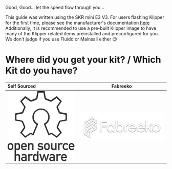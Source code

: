 ﻿Good, Good... let the speed flow through you...

This guide was written using the SKR mini E3 V3. For users flashing Klipper for the first time, please see the manufacturer's documentation [here](https://github.com/bigtreetech/BIGTREETECH-SKR-mini-E3/blob/master/firmware/V3.0/Klipper/README.md)
Additionally, it is recommended to use a pre-built Klipper image to have many of the Klipper related items preinstalled and preconfigured for you. We don't judge if you use Fluidd or Mainsail either 😉

# Where did you get your kit? / Which Kit do you have?

| Self Sourced |                                       Fabreeko                                        | 
|:------------|:-------------------------------------------------------------------------------------:|
| [![Self Sourced](../images/kit_sources/oshw-logo-outline.svg)](./kits/self-sourced/readme.md) | [![Fabreeko](../images/kit_sources/fabreeko_text_sm.webp)](./kits/fabreeko/readme.md) |

